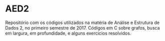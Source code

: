 # AED2
Repositório com os códigos utilizados na matéria de Análise e Estrutura de Dados 2, no primeiro semestre de 2017.
Códigos em C sobre grafos, busca em largura, em profundidade, e alguns exercícios resolvidos.
